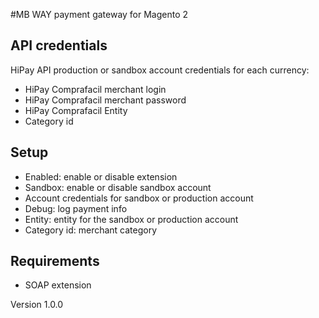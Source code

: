 #MB WAY payment gateway for Magento 2

## API credentials

HiPay API production or sandbox account credentials for each currency:
   - HiPay Comprafacil merchant login
   - HiPay Comprafacil merchant password
   - HiPay Comprafacil Entity
   - Category id
	
## Setup
    
  - Enabled: enable or disable extension
  - Sandbox: enable or disable sandbox account
  - Account credentials for sandbox or production account
  - Debug: log payment info
  - Entity: entity for the sandbox or production account
  - Category id: merchant category
  
## Requirements
  - SOAP extension

Version 1.0.0